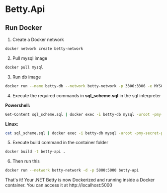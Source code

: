 # Betty.Api

## Run Docker


1. Create a Docker network
```Bash
docker network create betty-network
```
2. Pull mysql image
```Bash
docker pull mysql
```

3. Run db image
```Bash
docker run --name betty-db --network betty-network -p 3306:3306 -e MYSQL_ROOT_PASSWORD=my-secret-pw -d mysql
```

4. Execute the required commands in **sql_scheme.sql** in the sql interpreter

**Powershell:**
```Bash	
Get-Content sql_scheme.sql | docker exec -i betty-db mysql -uroot -pmy-secret-pw
```
**Linux:**
```Bash	
cat sql_scheme.sql | docker exec -i betty-db mysql -uroot -pmy-secret-pw
```

5. Execute build command in the container folder
```Bash
docker build -t betty-api .
```
6. Then run this
```Bash
docker run --network betty-network -d -p 5000:5000 betty-api
```

That's it! Your .NET Betty is now Dockerized and running inside a Docker container. You can access it at http://localhost:5000
